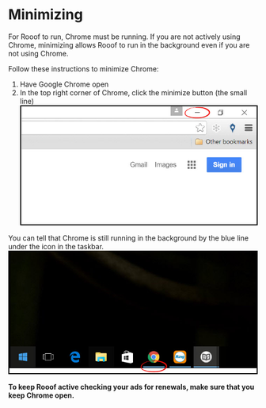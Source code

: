# Minimizing

For Rooof to run, Chrome must be running. If you are not actively using Chrome, minimizing allows Rooof to run in the background even if you are not using Chrome.

Follow these instructions to minimize Chrome:
1. Have Google Chrome open
2. In the top right corner of Chrome, click the minimize button (the small line)
![](chrome4.jpg)

You can tell that Chrome is still running in the background by the blue line under the icon in the taskbar.<br>
![](chrome5.jpg)

**To keep Rooof active checking your ads for renewals, make sure that you keep Chrome open.**